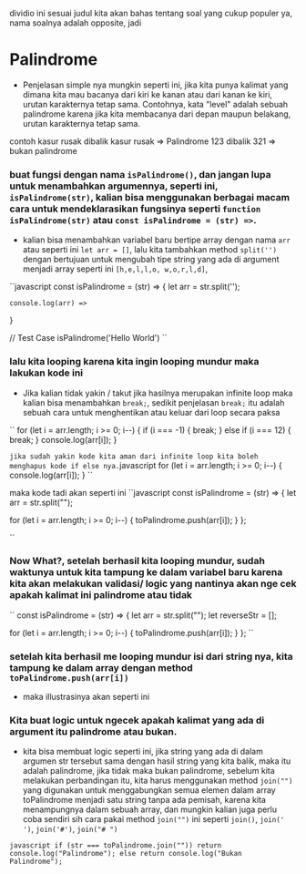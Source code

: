 dividio ini sesuai judul kita akan bahas tentang soal yang cukup populer ya, nama soalnya adalah opposite, jadi   
# Palindrome
- Penjelasan simple nya mungkin seperti ini, jika kita punya kalimat yang dimana kita mau bacanya dari  kiri ke kanan atau dari kanan ke kiri, urutan karakternya tetap sama. Contohnya, kata "level" adalah sebuah palindrome karena jika kita membacanya dari depan maupun belakang, urutan karakternya tetap sama.

contoh
kasur rusak dibalik kasur rusak => Palindrome
123 dibalik 321 => bukan palindrome

### buat fungsi dengan nama `isPalindrome()`, dan jangan lupa untuk menambahkan argumennya, seperti ini, `isPalindrome(str)`, kalian bisa menggunakan berbagai macam cara untuk mendeklarasikan fungsinya seperti `function isPalindrome(str)` atau `const isPalindrome = (str) =>`.

- kalian bisa menambahkan variabel baru bertipe array dengan nama `arr` atau seperti ini `let arr = []`, lalu kita tambahkan method `split('')` dengan bertujuan untuk mengubah tipe string yang ada di argument menjadi array seperti ini `[h,e,l,l,o, w,o,r,l,d]`,

``javascript
const isPalindrome = (str) => {
let arr = str.split('');

    console.log(arr) =>

}

// Test Case 
isPalindrome('Hello World')
``

### lalu kita looping karena kita ingin looping mundur maka lakukan kode ini

- Jika kalian tidak yakin / takut jika hasilnya merupakan infinite loop maka kalian bisa menambahkan `break;`, sedikit penjelasan `break;` itu adalah sebuah cara untuk menghentikan atau keluar dari loop secara paksa

``
for (let i = arr.length; i >= 0; i--) {
if (i === -1) {
break;
} else if (i === 12) {
break;
}
console.log(arr[i]);
}



``
jika sudah yakin kode kita aman dari infinite loop kita boleh menghapus kode if else nya.
``javascript
for (let i = arr.length; i >= 0; i--) {
console.log(arr[i]);
}
``

maka kode tadi akan seperti ini 
``javascript
const isPalindrome = (str) => {
  let arr = str.split("");

  for (let i = arr.length; i >= 0; i--) {
    toPalindrome.push(arr[i]);
  }
};

``

### Now What?, setelah berhasil kita looping mundur, sudah waktunya untuk kita tampung ke dalam variabel baru karena kita akan melakukan validasi/ logic yang nantinya akan nge cek apakah kalimat ini palindrome atau tidak
``
const isPalindrome = (str) => {
  let arr = str.split("");
  let reverseStr = [];

  for (let i = arr.length; i >= 0; i--) {
    toPalindrome.push(arr[i]);
  }
};
``

### setelah kita berhasil me looping mundur isi dari string nya, kita tampung ke dalam array dengan method `toPalindrome.push(arr[i])`

- maka illustrasinya akan seperti ini

### Kita buat logic untuk ngecek apakah kalimat yang ada di argument itu palindrome atau bukan.

- kita bisa membuat logic seperti ini, jika string yang ada di dalam argumen str tersebut sama dengan hasil string yang kita balik, maka itu adalah palindrome, jika tidak maka bukan palindrome, sebelum kita melakukan perbandingan itu, kita harus menggunakan method `join("")` yang digunakan untuk menggabungkan semua elemen dalam array toPalindrome menjadi satu string tanpa ada pemisah, karena kita menampungnya dalam sebuah array, dan mungkin kalian juga perlu coba sendiri sih cara pakai method `join("")` ini seperti `join()`, `join(' ')`, `join('#')`, `join("# ")`

`javascript
  if (str === toPalindrome.join("")) return console.log("Palindrome");
  else return console.log("Bukan Palindrome"); 
`
